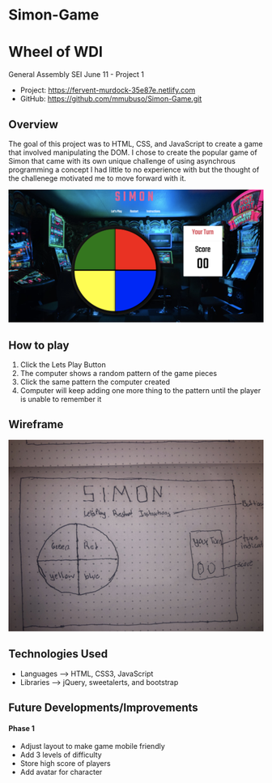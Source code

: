 # Simon-Game
# Wheel of WDI

General Assembly SEI June 11 - Project 1


- Project: https://fervent-murdock-35e87e.netlify.com
- GitHub: https://github.com/mmubuso/Simon-Game.git

## Overview
The goal of this project was to HTML, CSS, and JavaScript to create a game 
that involved manipulating the DOM. I chose to create the popular game of Simon 
that came with its own unique challenge of using asynchrous programming a concept
I had little to no experience with but the thought of the challenege motivated me to move forward with it.


![Picture of Simon](https://github.com/mmubuso/Simon-Game/blob/master/Simon-Game.png)

## How to play
1. Click the Lets Play Button
2. The computer shows a random pattern of the game pieces
3. Click the same pattern the computer created
4. Computer will keep adding one more thing to the pattern 
   until the player is unable to remember it


## Wireframe
!["A Wireframe of Simon"](https://github.com/mmubuso/Simon-Game/blob/master/Simon-wireframe.jpeg)

## Technologies Used
- Languages --> HTML, CSS3, JavaScript
- Libraries --> jQuery, sweetalerts, and bootstrap 

## Future Developments/Improvements

#### Phase 1
- Adjust layout to make game mobile friendly
- Add 3 levels of difficulty
- Store high score of players 
- Add avatar for character



